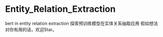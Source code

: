 # Entity_Relation_Extraction
bert in entity relation extraction
探索预训练模型在实体关系抽取应用
假如想法对你有用的话，欢迎Star。
